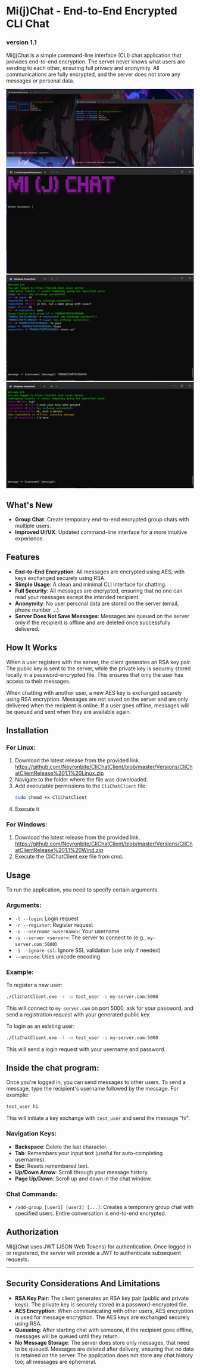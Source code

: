 # Mi(j)Chat - End-to-End Encrypted CLI Chat
### version 1.1

Mi(j)Chat is a simple command-line interface (CLI) chat application that provides end-to-end encryption. The server never knows what users are sending to each other, ensuring full privacy and anonymity. All communications are fully encrypted, and the server does not store any messages or personal data.


![Presentation](assets/Screenshot1.png)
![Presentation](assets/Screenshot2.png)
![Presentation](assets/Screenshot3.png)
![Presentation](assets/Screenshot4.png)

## What's New

- **Group Chat**: Create temporary end-to-end encrypted group chats with multiple users.
- **Improved UI/UX**: Updated command-line interface for a more intuitive experience.


## Features

- **End-to-End Encryption**: All messages are encrypted using AES, with keys exchanged securely using RSA.
- **Simple Usage**: A clean and minimal CLI interface for chatting.
- **Full Security**: All messages are encrypted, ensuring that no one can read your messages except the intended recipient.
- **Anonymity**: No user personal data are stored on the server (email, phone number ...).
- **Server Does Not Save Messages**: Messages are queued on the server only if the recipient is offline and are deleted once successfully delivered.

## How It Works

When a user registers with the server, the client generates an RSA key pair. The public key is sent to the server, while the private key is securely stored locally in a password-encrypted file. This ensures that only the user has access to their messages.

When chatting with another user, a new AES key is exchanged securely using RSA encryption. Messages are not saved on the server and are only delivered when the recipient is online. If a user goes offline, messages will be queued and sent when they are available again.

## Installation

### For Linux:

1. Download the latest release from the provided link.
	https://github.com/Neyronbite/CliChatClient/blob/master/Versions/CliChatClientRelease%201.1%20Linux.zip
2. Navigate to the folder where the file was downloaded.
3. Add executable permissions to the `CliChatClient` file:
   ```bash
   sudo chmod +x CliChatClient
   ```
4. Execute it

### For Windows:
1. Download the latest release from the provided link.
	https://github.com/Neyronbite/CliChatClient/blob/master/Versions/CliChatClientRelease%201.1%20Wind.zip
2. Execute the CliChatClient.exe file from cmd.

## Usage

To run the application, you need to specify certain arguments.

### Arguments:
- `-l --login`: Login request
- `-r --register`: Register request
- `-u --username <username>`: Your username
- `-s --server <server>`: The server to connect to (e.g., `my-server.com:5000`)
- `-i --ignore-ssl`: Ignore SSL validation (use only if needed)
- `--unicode`: Uses unicode encoding

### Example:

To register a new user:	
```bash
./CliChatClient.exe -r -u test_user -s my-server.com:5000
```

This will connect to `my-server.com` on port 5000, ask for your password, and send a registration request with your generated public key.

To login as an existing user:
```bash
./CliChatClient.exe -l -u test_user -s my-server.com:5000
```
This will send a login request with your username and password.

## Inside the chat program:

Once you're logged in, you can send messages to other users. To send a message, type the recipient's username followed by the message. For example:

```bash
test_user hi
```
This will initiate a key exchange with `test_user` and send the message "hi".

### Navigation Keys:
- **Backspace**: Delete the last character.
- **Tab**: Remembers your input text (useful for auto-completing usernames).
- **Esc**: Resets remembered text.
- **Up/Down Arrow**: Scroll through your message history.
- **Page Up/Down**: Scroll up and down in the chat window.

### Chat Commands:
- `/add-group [user1] [user2] [...]`: Creates a temporary group chat with specified users. Entire conversation is end-to-end encrypted.


## Authorization

Mi(j)Chat uses JWT (JSON Web Tokens) for authentication. Once logged in or registered, the server will provide a JWT to authenticate subsequent requests.

---

## Security Considerations And Limitations

- **RSA Key Pair**: The client generates an RSA key pair (public and private keys). The private key is securely stored in a password-encrypted file.
- **AES Encryption**: When communicating with other users, AES encryption is used for message encryption. The AES keys are exchanged securely using RSA.
- **Queueing**: After starting chat with someone, if the recipient goes offline, messages will be queued until they return.
- **No Message Storage**: The server does store only messages, that need to be queued. Messages are deleted after delivery, ensuring that no data is retained on the server. The application does not store any chat history too; all messages are ephemeral.
